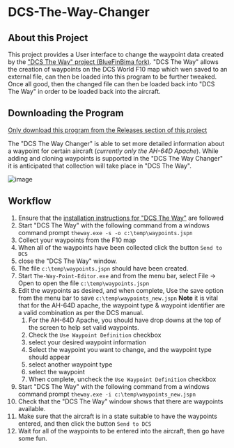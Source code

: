 # DCS-The-Way-Changer
## About this Project
 This project provides a User interface to change the waypoint data created by the ["DCS The Way" project (BlueFinBima fork)](https://github.com/BlueFinBima/DCS-The-Way/).  "DCS The Way" allows the creation of waypoints on the DCS World F10 map which wen saved to an external file, can then be loaded into this program to be further tweaked.  Once all good, then the changed file can then be loaded back into "DCS The Way" in order to be loaded back into the aircraft.
 
 ## Downloading the Program
 [Only download this program from the Releases section of this project](https://github.com/BlueFinBima/DCS-The-Way-Changer/releases/latest)

The "DCS The Way Changer" is able to set more detailed information about a waypoint for certain aircraft (_currently only the AH-64D Apache_).  While adding and cloning waypoints is supported in the "DCS The Way Changer" it is anticipated that collection will take place in "DCS The Way".

![image](https://user-images.githubusercontent.com/18526232/183957505-771d2222-baee-4a72-ad7e-c9399c2a1174.png)

## Workflow
1. Ensure that the [installation instructions for "DCS The Way"](https://github.com/BlueFinBima/DCS-The-Way#how-to-install) are followed
2. Start "DCS The Way" with the following command from a windows command prompt `theway.exe -s -o c:\temp\waypoints.jspn`
3. Collect your waypoints from the F10 map
4. When all of the waypoints have been collected click the button `Send to DCS`
5. close the "DCS The Way" window.
6. The file `c:\temp\waypoints.jspn` should have been created.
7. Start `The-Way-Point-Editor.exe` and from the menu bar, select File -> Open to open the file  `c:\temp\waypoints.jspn`
8. Edit the waypoints as desired, and when complete, Use the save option from the menu bar to save `c:\temp\waypoints_new.jspn` **Note** it is vital that for the AH-64D apache, the waypoint type & waypoint identifier are a valid combination as per the DCS manual.
   1. For the AH-64D Apache, you should have drop downs at the top of the screen to help set valid waypoints.
   1. Check the `Use Waypoint Definition` checkbox
   2. select your desired waypoint information
   3. Select the waypoint you want to change, and the waypoint type should appear
   4. select another waypoint type
   5. select the waypoint
   7. When complete, uncheck the  `Use Waypoint Definition` checkbox 
10. Start "DCS The Way" with the following command from a windows command prompt `theway.exe -i c:\temp\waypoints_new.jspn`
11. Check that the "DCS The Way" window shows that there are waypoints available.
12. Make sure that the aircraft is in a state suitable to have the waypoints entered, and then click the button `Send to DCS`
13. Wait for all of the waypoints to be entered into the aircraft, then go have some fun. 
